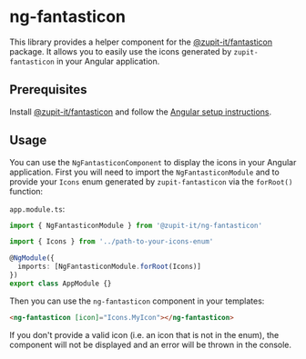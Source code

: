 # ng-fantasticon

This library provides a helper component for the [@zupit-it/fantasticon](https://www.npmjs.com/package/@zupit-it/fantasticon) package. It allows you to easily use the icons generated by `zupit-fantasticon` in your Angular application.

## Prerequisites

Install [@zupit-it/fantasticon](https://www.npmjs.com/package/@zupit-it/fantasticon) and follow the [Angular setup instructions](https://www.npmjs.com/package/@zupit-it/fantasticon#angular).

## Usage

You can use the `NgFantasticonComponent` to display the icons in your Angular application.
First you will need to import the `NgFantasticonModule` and to provide your `Icons` enum generated by `zupit-fantasticon` via the `forRoot()` function:

`app.module.ts`:

```typescript
import { NgFantasticonModule } from '@zupit-it/ng-fantasticon'

import { Icons } from '../path-to-your-icons-enum'

@NgModule({
  imports: [NgFantasticonModule.forRoot(Icons)]
})
export class AppModule {}
```

Then you can use the `ng-fantasticon` component in your templates:

```html
<ng-fantasticon [icon]="Icons.MyIcon"></ng-fantasticon>
```

If you don't provide a valid icon (i.e. an icon that is not in the enum), the component will not be displayed and an error will be thrown in the console.
